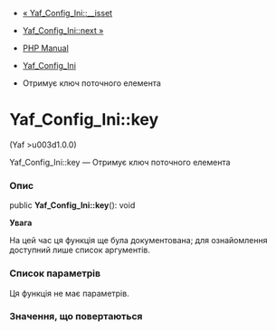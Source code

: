 - [« Yaf_Config_Ini::\_\_isset](yaf-config-ini.isset.md)
- [Yaf_Config_Ini::next »](yaf-config-ini.next.md)

- [PHP Manual](index.md)
- [Yaf_Config_Ini](class.yaf-config-ini.md)
- Отримує ключ поточного елемента

# Yaf_Config_Ini::key

(Yaf \>u003d1.0.0)

Yaf_Config_Ini::key — Отримує ключ поточного елемента

### Опис

public **Yaf_Config_Ini::key**(): void

**Увага**

На цей час ця функція ще була документована; для
ознайомлення доступний лише список аргументів.

### Список параметрів

Ця функція не має параметрів.

### Значення, що повертаються
